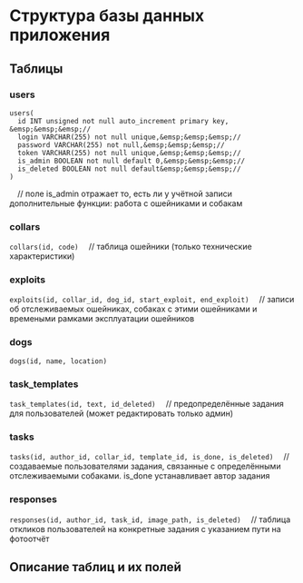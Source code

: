 # Структура базы данных приложения

## Таблицы

### users

```
users(
  id INT unsigned not null auto_increment primary key, &emsp;&emsp;&emsp;//
  login VARCHAR(255) not null unique,&emsp;&emsp;&emsp;//
  password VARCHAR(255) not null,&emsp;&emsp;&emsp;//
  token VARCHAR(255) not null unique,&emsp;&emsp;&emsp;//
  is_admin BOOLEAN not null default 0,&emsp;&emsp;&emsp;//
  is_deleted BOOLEAN not null default&emsp;&emsp;&emsp;//
)
```
&emsp;// поле is_admin отражает то, есть ли у учётной записи дополнительные функции: работа с ошейниками и собакам

### collars

`collars(id, code)` &emsp;// таблица ошейники (только технические характеристики)

### exploits

`exploits(id, collar_id, dog_id, start_exploit, end_exploit)` &emsp;// записи об отслеживаемых ошейниках, собаках с этими ошейниками и времеными рамками эксплуатации ошейников

### dogs

`dogs(id, name, location)`

### task_templates

`task_templates(id, text, id_deleted)` &emsp;// предопределённые задания для пользователей (может редактировать только админ)

### tasks

`tasks(id, author_id, collar_id, template_id, is_done, is_deleted)` &emsp;// создаваемые пользователями задания, связанные с определёнными отслеживаемыми собаками. is_done устанавливает автор задания

### responses

`responses(id, author_id, task_id, image_path, is_deleted)`  &emsp;// таблица откликов пользователей на конкретные задания с указанием пути на фотоотчёт

## Описание таблиц и их полей
